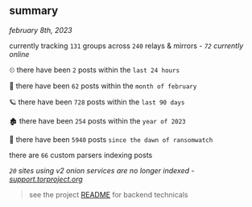 
## summary
_february 8th, 2023_

currently tracking `131` groups across `240` relays & mirrors - _`72` currently online_

⏲ there have been `2` posts within the `last 24 hours`

🦈 there have been `62` posts within the `month of february`

🪐 there have been `728` posts within the `last 90 days`

🏚 there have been `254` posts within the `year of 2023`

🦕 there have been `5940` posts `since the dawn of ransomwatch`

there are `66` custom parsers indexing posts

_`20` sites using v2 onion services are no longer indexed - [support.torproject.org](https://support.torproject.org/onionservices/v2-deprecation/)_

> see the project [README](https://github.com/joshhighet/ransomwatch#ransomwatch--) for backend technicals
